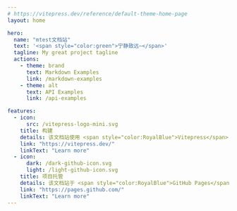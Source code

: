 ```yaml
---
# https://vitepress.dev/reference/default-theme-home-page
layout: home

hero:
  name: "mtest文档站"
  text: '<span style="color:green">宁静致远~</span>'
  tagline: My great project tagline
  actions:
    - theme: brand
      text: Markdown Examples
      link: /markdown-examples
    - theme: alt
      text: API Examples
      link: /api-examples

features:
  - icon:
      src: /vitepress-logo-mini.svg
    title: 构建
    details: 该文档站使用 <span style="color:RoyalBlue">Vitepress</span> 构建
    link: "https://vitepress.dev/"
    linkText: "Learn more"
  - icon:
      dark: /dark-github-icon.svg
      light: /light-github-icon.svg
    title: 项目托管
    details: 该文档站于 <span style="color:RoyalBlue">GitHub Pages</span> 部署。
    link: "https://pages.github.com/"
    linkText: "Learn more"
---
```


